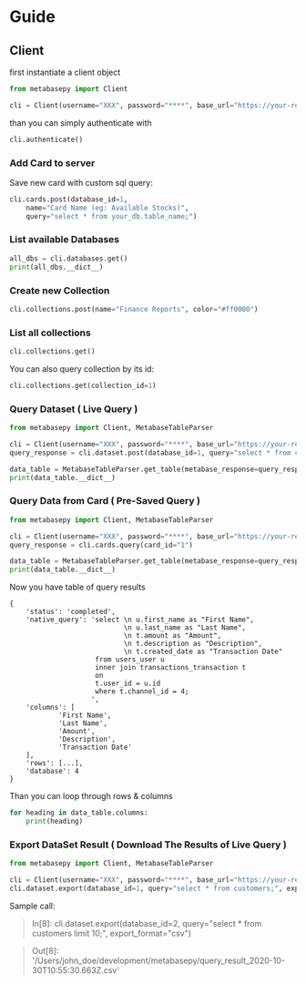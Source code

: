 # Guide

## Client

first instantiate a client object

```python
from metabasepy import Client

cli = Client(username="XXX", password="****", base_url="https://your-remote-metabase-url.com")

```

than you can simply authenticate with

```python
cli.authenticate()
```
### Add Card to server

Save new card with custom sql query:

```python
cli.cards.post(database_id=1,
    name="Card Name (eg: Available Stocks)",
    query="select * from your_db.table_name;")

```

### List available Databases

```python
all_dbs = cli.databases.get()
print(all_dbs.__dict__)
```

### Create new Collection

```python
cli.collections.post(name="Finance Reports", color="#ff0000")
```

### List all collections

```python
cli.collections.get()
```

You can also query collection by its id:

```python
cli.collections.get(collection_id=1)
```

### Query Dataset ( Live Query )
```python
from metabasepy import Client, MetabaseTableParser

cli = Client(username="XXX", password="****", base_url="https://your-remote-metabase-url.com")
query_response = cli.dataset.post(database_id=1, query="select * from customers;")

data_table = MetabaseTableParser.get_table(metabase_response=query_response)
print(data_table.__dict__)
```

### Query Data from Card ( Pre-Saved Query )

```python
from metabasepy import Client, MetabaseTableParser

cli = Client(username="XXX", password="****", base_url="https://your-remote-metabase-url.com")
query_response = cli.cards.query(card_id="1")

data_table = MetabaseTableParser.get_table(metabase_response=query_response)
print(data_table.__dict__)
```

Now you have table of query results

    {
        'status': 'completed',
        'native_query': 'select \n u.first_name as "First Name",
                                \n u.last_name as "Last Name", 
                                \n t.amount as "Amount",
                                \n t.description as "Description",
                                \n t.created_date as "Transaction Date"
                         from users_user u
                         inner join transactions_transaction t
                         on
                         t.user_id = u.id
                         where t.channel_id = 4;
                        ',
        'columns': [
                'First Name',
                'Last Name',
                'Amount',
                'Description',
                'Transaction Date'
        ],
        'rows': [...],
        'database': 4
    }

Than you can loop through rows & columns
    
```python
for heading in data_table.columns:
    print(heading)
```

### Export DataSet Result ( Download The Results of Live Query ) 


```python
from metabasepy import Client, MetabaseTableParser

cli = Client(username="XXX", password="****", base_url="https://your-remote-metabase-url.com")
cli.dataset.export(database_id=1, query="select * from customers;", export_format="xlsx")
```
Sample call:

> In[8]: cli.dataset.export(database_id=2, query="select * from customers limit 10;", export\_format="csv")

> Out[8]: '/Users/john\_doe/development/metabasepy/query_result_2020-10-30T10:55:30.663Z.csv'